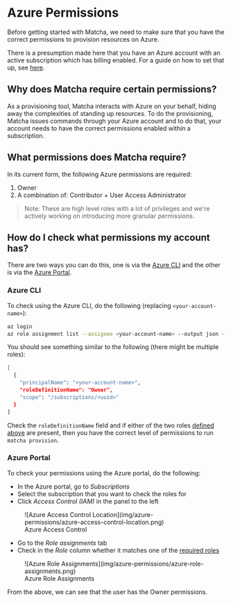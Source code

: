 # Azure Permissions

Before getting started with Matcha, we need to make sure that you have the correct permissions to provision resources on Azure.

There is a presumption made here that you have an Azure account with an active subscription which has billing enabled. For a guide on how to set that up, see [here](https://learn.microsoft.com/en-us/dynamics-nav/how-to--sign-up-for-a-microsoft-azure-subscription).

## Why does Matcha require certain permissions?

As a provisioning tool, Matcha interacts with Azure on your behalf, hiding away the complexities of standing up resources. To do the provisioning, Matcha issues commands through your Azure account and to do that, your account needs to have the correct permissions enabled within a subscription.

## What permissions does Matcha require?

In its current form, the following Azure permissions are required:

1. Owner
2. A combination of: Contributor + User Access Administrator

> Note: These are high level roles with a lot of privileges and we're actively working on introducing more granular permissions.

## How do I check what permissions my account has?

There are two ways you can do this, one is via the [Azure CLI](https://learn.microsoft.com/en-us/cli/azure/install-azure-cli) and the other is via the [Azure Portal](https://portal.azure.com/).

### Azure CLI

To check using the Azure CLI, do the following (replacing `<your-account-name>`):

```bash
az login
az role assignment list --assignee <your-account-name> --output json --query '[].{principalName:principalName, roleDefinitionName:roleDefinitionName, scope:scope}'
```

You should see something similar to the following (there might be multiple roles):

```bash
[
  {
    "principalName": "<your-account-name>",
    "roleDefinitionName": "Owner",
    "scope": "/subscriptions/<uuid>"
  }
]
```

Check the `roleDefinitionName` field and if either of the two roles [defined above](#what-permissions-does-matcha-require) are present, then you have the correct level of permissions to run `matcha provision`.

### Azure Portal

To check your permissions using the Azure portal, do the following:

- In the Azure portal, go to *Subscriptions*
- Select the subscription that you want to check the roles for
- Click *Access Control (IAM)* in the panel to the left

<figure markdown>
  ![Azure Access Control Location](img/azure-permissions/azure-access-control-location.png)
  <figcaption>Azure Access Control</figcaption>
</figure>

- Go to the *Role assignments* tab
- Check in the *Role* column whether it matches one of the [required roles](#what-permissions-does-matcha-require)

<figure markdown>
  ![Azure Role Assignments](img/azure-permissions/azure-role-assignments.png)
  <figcaption>Azure Role Assignments</figcaption>
</figure>

From the above, we can see that the user has the Owner permissions.

